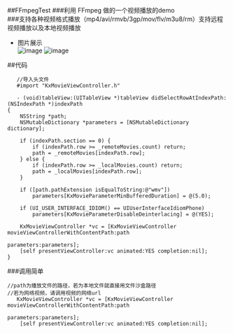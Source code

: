##FFmpegTest
###利用 FFmpeg 做的一个视频播放的demo<br>
###支持各种视频格式播放（mp4/avi/rmvb/3gp/mov/flv/m3u8/rm）支持远程视频播放以及本地视频播放
- 图片展示<br>
![image](https://raw.githubusercontent.com/gaoyuhang/FFmpegTest/master/photo/1.png)
![image](https://raw.githubusercontent.com/gaoyuhang/FFmpegTest/master/photo/2.png)

##代码
```objc
   //导入头文件
   #import "KxMovieViewController.h"
```
```objc
   - (void)tableView:(UITableView *)tableView didSelectRowAtIndexPath:(NSIndexPath *)indexPath
{
    NSString *path;
    NSMutableDictionary *parameters = [NSMutableDictionary dictionary];
    
    if (indexPath.section == 0) {
        if (indexPath.row >= _remoteMovies.count) return;
        path = _remoteMovies[indexPath.row];
    } else {
        if (indexPath.row >= _localMovies.count) return;
        path = _localMovies[indexPath.row];
    }

    if ([path.pathExtension isEqualToString:@"wmv"])
        parameters[KxMovieParameterMinBufferedDuration] = @(5.0);

    if (UI_USER_INTERFACE_IDIOM() == UIUserInterfaceIdiomPhone)
        parameters[KxMovieParameterDisableDeinterlacing] = @(YES);

    KxMovieViewController *vc = [KxMovieViewController movieViewControllerWithContentPath:path
                                                                               parameters:parameters];
    [self presentViewController:vc animated:YES completion:nil];
}
```
###调用简单
```objc
//path为播放文件的路径，若为本地文件就直接用文件沙盒路径
//若为网络视频，请调用视频的网络url
   KxMovieViewController *vc = [KxMovieViewController movieViewControllerWithContentPath:path
                                                                               parameters:parameters];
    [self presentViewController:vc animated:YES completion:nil];
```



